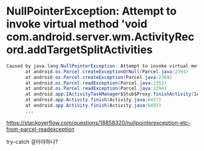 
# NullPointerException: Attempt to invoke virtual method 'void com.android.server.wm.ActivityRecord.addTargetSplitActivities

```java
Caused by java.lang.NullPointerException: Attempt to invoke virtual method 'void com.android.server.wm.ActivityRecord.addTargetSplitActivities(com.android.server.wm.ActivityRecord)' on a null object reference
       at android.os.Parcel.createExceptionOrNull(Parcel.java:2391)
       at android.os.Parcel.createException(Parcel.java:2369)
       at android.os.Parcel.readException(Parcel.java:2352)
       at android.os.Parcel.readException(Parcel.java:2294)
       at android.app.IActivityTaskManager$Stub$Proxy.finishActivity(IActivityTaskManager.java:5047)
       at android.app.Activity.finish(Activity.java:6457)
       at android.app.Activity.finish(Activity.java:6493)
       ...
```


https://stackoverflow.com/questions/18858320/nullpointerexception-etc-from-parcel-readexception

try-catch 걸어야하나?
<!--stackedit_data:
eyJoaXN0b3J5IjpbOTQwNDM1MzQxLC0xNDUwNTM2Mzk3XX0=
-->